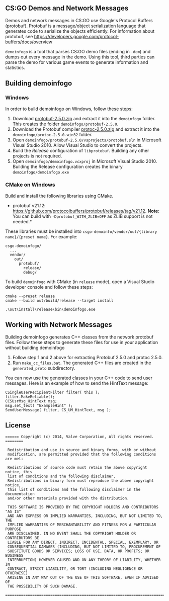 CS:GO Demos and Network Messages
--------------------------------

Demos and network messages in CS:GO use Google's Protocol Buffers (protobuf). Protobuf is a message/object serialization language that generates code to serialize the objects efficiently. For information about protobuf, see https://developers.google.com/protocol-buffers/docs/overview

`demoinfogo` is a tool that parses CS:GO demo files (ending in `.dem`) and dumps out every message in the demo. Using this tool, third parties can parse the demo for various game events to generate information and statistics.

Building demoinfogo
-------------------

### Windows

In order to build demoinfogo on Windows, follow these steps:

1. Download [protobuf-2.5.0.zip](https://github.com/google/protobuf/releases/download/v2.5.0/protobuf-2.5.0.zip) and extract it into the `demoinfogo` folder. This creates the folder `demoinfogo/protobuf-2.5.0`.
2. Download the Protobuf compiler [protoc-2.5.0.zip](https://github.com/google/protobuf/releases/download/v2.5.0/protoc-2.5.0-win32.zip) and extract it into the `demoinfogo/protoc-2.5.0-win32` folder.
3. Open `demoinfogo/protobuf-2.5.0/vsprojects/protobuf.sln` in Microsoft Visual Studio 2010. Allow Visual Studio to convert the projects.
4. Build the *Release* configuration of `libprotobuf`. Building any other projects is not required.
5. Open `demoinfogo/demoinfogo.vcxproj` in Microsoft Visual Studio 2010. Building the Release configuration creates the binary `demoinfogo/demoinfogo.exe`


### CMake on Windows

Build and install the following libraries using CMake.

* protobuf v21.12: https://github.com/protocolbuffers/protobuf/releases/tag/v21.12. **Note:** You can build with `-Dprotobuf_WITH_ZLIB=OFF` as ZLIB support is not needed.*
  
These libraries must be installed into `csgo-demoinfo/vendor/out/{library name}/{preset name}`. For example:

```
csgo-demoinfogo/
  ...
  vendor/
    out/
      protobuf/
        release/
        debug/
```

To build `demoinfogo` with CMake (in `release` mode), open a Visual Studio developer console and follow these steps:

```
cmake --preset release
cmake --build out/build/release --target install

.\out\install\release\bin\demoinfogo.exe
```

Working with Network Messages
-----------------------------

Building demoinfogo generates C++ classes from the network protobuf files. Follow these steps to generate these files for use in your application without building demoinfogo

1. Follow step 1 and 2 above for extracting Protobuf 2.5.0 and protoc 2.5.0.
2. Run `make_cc_files.bat`. The generated C++ files are created in the `generated_proto` subdirectory.

You can now use the generated classes in your C++ code to send user messages. Here is an example of how to send the HintText message:

```
CSingleUserRecipientFilter filter( this );
filter.MakeReliable();
CCSUsrMsg_HintText msg;
msg.set_text( "ExampleHint" );
SendUserMessage( filter, CS_UM_HintText, msg );
```

License
-------

```
====== Copyright (c) 2014, Valve Corporation, All rights reserved. ========

 Redistribution and use in source and binary forms, with or without 
 modification, are permitted provided that the following conditions are met:

 Redistributions of source code must retain the above copyright notice, this
 list of conditions and the following disclaimer.
 Redistributions in binary form must reproduce the above copyright notice, 
 this list of conditions and the following disclaimer in the documentation 
 and/or other materials provided with the distribution.

 THIS SOFTWARE IS PROVIDED BY THE COPYRIGHT HOLDERS AND CONTRIBUTORS "AS IS"
 AND ANY EXPRESS OR IMPLIED WARRANTIES, INCLUDING, BUT NOT LIMITED TO, THE 
 IMPLIED WARRANTIES OF MERCHANTABILITY AND FITNESS FOR A PARTICULAR PURPOSE 
 ARE DISCLAIMED. IN NO EVENT SHALL THE COPYRIGHT HOLDER OR CONTRIBUTORS BE 
 LIABLE FOR ANY DIRECT, INDIRECT, INCIDENTAL, SPECIAL, EXEMPLARY, OR 
 CONSEQUENTIAL DAMAGES (INCLUDING, BUT NOT LIMITED TO, PROCUREMENT OF 
 SUBSTITUTE GOODS OR SERVICES; LOSS OF USE, DATA, OR PROFITS; OR BUSINESS 
 INTERRUPTION) HOWEVER CAUSED AND ON ANY THEORY OF LIABILITY, WHETHER IN 
 CONTRACT, STRICT LIABILITY, OR TORT (INCLUDING NEGLIGENCE OR OTHERWISE) 
 ARISING IN ANY WAY OUT OF THE USE OF THIS SOFTWARE, EVEN IF ADVISED OF 
 THE POSSIBILITY OF SUCH DAMAGE.
 
===========================================================================
```
